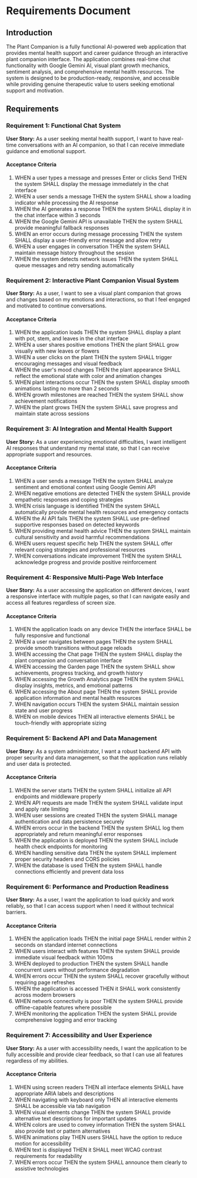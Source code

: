 # Requirements Document

## Introduction

The Plant Companion is a fully functional AI-powered web application that provides mental health support and career guidance through an interactive plant companion interface. The application combines real-time chat functionality with Google Gemini AI, visual plant growth mechanics, sentiment analysis, and comprehensive mental health resources. The system is designed to be production-ready, responsive, and accessible while providing genuine therapeutic value to users seeking emotional support and motivation.

## Requirements

### Requirement 1: Functional Chat System

**User Story:** As a user seeking mental health support, I want to have real-time conversations with an AI companion, so that I can receive immediate guidance and emotional support.

#### Acceptance Criteria

1. WHEN a user types a message and presses Enter or clicks Send THEN the system SHALL display the message immediately in the chat interface
2. WHEN a user sends a message THEN the system SHALL show a loading indicator while processing the AI response
3. WHEN the AI generates a response THEN the system SHALL display it in the chat interface within 3 seconds
4. WHEN the Google Gemini API is unavailable THEN the system SHALL provide meaningful fallback responses
5. WHEN an error occurs during message processing THEN the system SHALL display a user-friendly error message and allow retry
6. WHEN a user engages in conversation THEN the system SHALL maintain message history throughout the session
7. WHEN the system detects network issues THEN the system SHALL queue messages and retry sending automatically

### Requirement 2: Interactive Plant Companion Visual System

**User Story:** As a user, I want to see a visual plant companion that grows and changes based on my emotions and interactions, so that I feel engaged and motivated to continue conversations.

#### Acceptance Criteria

1. WHEN the application loads THEN the system SHALL display a plant with pot, stem, and leaves in the chat interface
2. WHEN a user shares positive emotions THEN the plant SHALL grow visually with new leaves or flowers
3. WHEN a user clicks on the plant THEN the system SHALL trigger encouraging messages and visual feedback
4. WHEN the user's mood changes THEN the plant appearance SHALL reflect the emotional state with color and animation changes
5. WHEN plant interactions occur THEN the system SHALL display smooth animations lasting no more than 2 seconds
6. WHEN growth milestones are reached THEN the system SHALL show achievement notifications
7. WHEN the plant grows THEN the system SHALL save progress and maintain state across sessions

### Requirement 3: AI Integration and Mental Health Support

**User Story:** As a user experiencing emotional difficulties, I want intelligent AI responses that understand my mental state, so that I can receive appropriate support and resources.

#### Acceptance Criteria

1. WHEN a user sends a message THEN the system SHALL analyze sentiment and emotional context using Google Gemini API
2. WHEN negative emotions are detected THEN the system SHALL provide empathetic responses and coping strategies
3. WHEN crisis language is identified THEN the system SHALL automatically provide mental health resources and emergency contacts
4. WHEN the AI API fails THEN the system SHALL use pre-defined supportive responses based on detected keywords
5. WHEN providing mental health advice THEN the system SHALL maintain cultural sensitivity and avoid harmful recommendations
6. WHEN users request specific help THEN the system SHALL offer relevant coping strategies and professional resources
7. WHEN conversations indicate improvement THEN the system SHALL acknowledge progress and provide positive reinforcement

### Requirement 4: Responsive Multi-Page Web Interface

**User Story:** As a user accessing the application on different devices, I want a responsive interface with multiple pages, so that I can navigate easily and access all features regardless of screen size.

#### Acceptance Criteria

1. WHEN the application loads on any device THEN the interface SHALL be fully responsive and functional
2. WHEN a user navigates between pages THEN the system SHALL provide smooth transitions without page reloads
3. WHEN accessing the Chat page THEN the system SHALL display the plant companion and conversation interface
4. WHEN accessing the Garden page THEN the system SHALL show achievements, progress tracking, and growth history
5. WHEN accessing the Growth Analytics page THEN the system SHALL display insights, metrics, and emotional patterns
6. WHEN accessing the About page THEN the system SHALL provide application information and mental health resources
7. WHEN navigation occurs THEN the system SHALL maintain session state and user progress
8. WHEN on mobile devices THEN all interactive elements SHALL be touch-friendly with appropriate sizing

### Requirement 5: Backend API and Data Management

**User Story:** As a system administrator, I want a robust backend API with proper security and data management, so that the application runs reliably and user data is protected.

#### Acceptance Criteria

1. WHEN the server starts THEN the system SHALL initialize all API endpoints and middleware properly
2. WHEN API requests are made THEN the system SHALL validate input and apply rate limiting
3. WHEN user sessions are created THEN the system SHALL manage authentication and data persistence securely
4. WHEN errors occur in the backend THEN the system SHALL log them appropriately and return meaningful error responses
5. WHEN the application is deployed THEN the system SHALL include health check endpoints for monitoring
6. WHEN handling sensitive data THEN the system SHALL implement proper security headers and CORS policies
7. WHEN the database is used THEN the system SHALL handle connections efficiently and prevent data loss

### Requirement 6: Performance and Production Readiness

**User Story:** As a user, I want the application to load quickly and work reliably, so that I can access support when I need it without technical barriers.

#### Acceptance Criteria

1. WHEN the application loads THEN the initial page SHALL render within 2 seconds on standard internet connections
2. WHEN users interact with features THEN the system SHALL provide immediate visual feedback within 100ms
3. WHEN deployed to production THEN the system SHALL handle concurrent users without performance degradation
4. WHEN errors occur THEN the system SHALL recover gracefully without requiring page refreshes
5. WHEN the application is accessed THEN it SHALL work consistently across modern browsers
6. WHEN network connectivity is poor THEN the system SHALL provide offline-capable features where possible
7. WHEN monitoring the application THEN the system SHALL provide comprehensive logging and error tracking

### Requirement 7: Accessibility and User Experience

**User Story:** As a user with accessibility needs, I want the application to be fully accessible and provide clear feedback, so that I can use all features regardless of my abilities.

#### Acceptance Criteria

1. WHEN using screen readers THEN all interface elements SHALL have appropriate ARIA labels and descriptions
2. WHEN navigating with keyboard only THEN all interactive elements SHALL be accessible via tab navigation
3. WHEN visual elements change THEN the system SHALL provide alternative text descriptions for important updates
4. WHEN colors are used to convey information THEN the system SHALL also provide text or pattern alternatives
5. WHEN animations play THEN users SHALL have the option to reduce motion for accessibility
6. WHEN text is displayed THEN it SHALL meet WCAG contrast requirements for readability
7. WHEN errors occur THEN the system SHALL announce them clearly to assistive technologies